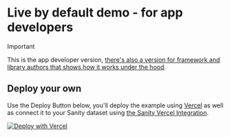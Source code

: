 # Live by default demo - for app developers

> [!IMPORTANT]
> This is the app developer version, [there's also a version for framework and library authors that shows how it works under the hood](https://github.com/sanity-io/demo-live-by-default/tree/under-the-hood#readme).

## Deploy your own

Use the Deploy Button below, you'll deploy the example using [Vercel](https://vercel.com?utm_source=github&utm_medium=readme&utm_campaign=next-example) as well as connect it to your Sanity dataset using [the Sanity Vercel Integration][integration].

[![Deploy with Vercel](https://vercel.com/button)][vercel-deploy]

[vercel-deploy]: https://vercel.com/new/clone?repository-url=https%3A%2F%2Fgithub.com%2Fsanity-io%2Fdemo-live-by-default&repository-name=live-by-default-demo&project-name=live-by-default-demo&demo-title=Live%20by%20default&demo-description=Real-time%20updates%2C%20seamless%20editing%2C%20no%20rebuild%20delays.&demo-url=https%3A%2F%2Fdemo-live-by-default.sanity.build%2F&demo-image=https%3A%2F%2Fgithub.com%2Fsanity-io%2Fnext-sanity%2Fassets%2F81981%2Fb81296a9-1f53-4eec-8948-3cb51aca1259&integration-ids=oac_hb2LITYajhRQ0i4QznmKH7gx
[integration]: https://www.sanity.io/docs/vercel-integration
[`.env.local.example`]: .env.local.example
